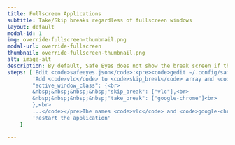 ```yaml
---
title: Fullscreen Applications
subtitle: Take/Skip breaks regardless of fullscreen windows
layout: default
modal-id: 1
img: override-fullscreen-thumbnail.png
modal-url: override-fullscreen
thumbnail: override-fullscreen-thumbnail.png
alt: image-alt
description: By default, Safe Eyes does not show the break screen if the current window is in fullscreen mode. You can override this feature by specifying the <b>window-class</b> of the interested applications.
steps: ['Edit <code>safeeyes.json</code>:<pre><code>gedit ~/.config/safeeyes/safeeyes.json</code></pre>',
		'Add <code>vlc</code> to <code>skip_break</code> array and <code>google-chrome</code> to <code>take_break</code> array to skip breaks if VLC is the active window either in fullscreen mode or not and to take break if Google Chrome is the active window without considering the window mode: <pre><code>...<br>
		"active_window_class": {<br>
		&nbsp;&nbsp;&nbsp;&nbsp;"skip_break": ["vlc"],<br>
		&nbsp;&nbsp;&nbsp;&nbsp;"take_break": ["google-chrome"]<br>
		},<br>
		...</code></pre>The names <code>vlc</code> and <code>google-chrome</code> are not the application names but their window classes. Inorder to get the window class of an application, enter the following command in your terminal and click on the desired application. In the printed <code>WM_CLASS</code>, choose the second one.<pre><code>xprop WM_CLASS</code></pre>',
		'Restart the application'
	]

---
```

